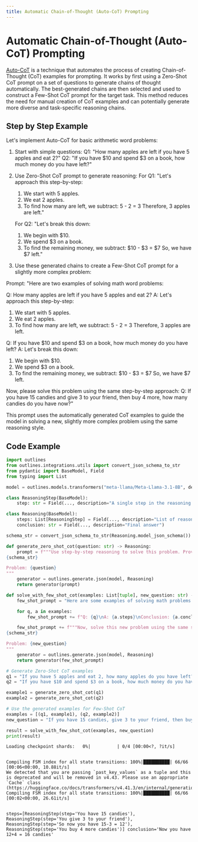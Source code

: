 ```yaml
---
title: Automatic Chain-of-Thought (Auto-CoT) Prompting
---
```


# Automatic Chain-of-Thought (Auto-CoT) Prompting


[Auto-CoT](https://arxiv.org/abs/2210.03493) is a technique that automates the process of creating Chain-of-Thought (CoT) examples for prompting. It works by first using a Zero-Shot CoT prompt on a set of questions to generate chains of thought automatically. The best-generated chains are then selected and used to construct a Few-Shot CoT prompt for the target task. This method reduces the need for manual creation of CoT examples and can potentially generate more diverse and task-specific reasoning chains.

## Step by Step Example


Let's implement Auto-CoT for basic arithmetic word problems:

1. Start with simple questions:
   Q1: "How many apples are left if you have 5 apples and eat 2?"
   Q2: "If you have $10 and spend $3 on a book, how much money do you have left?"

2. Use Zero-Shot CoT prompt to generate reasoning:
   For Q1: "Let's approach this step-by-step:
   1. We start with 5 apples.
   2. We eat 2 apples.
   3. To find how many are left, we subtract: 5 - 2 = 3
   Therefore, 3 apples are left."

   For Q2: "Let's break this down:
   1. We begin with $10.
   2. We spend $3 on a book.
   3. To find the remaining money, we subtract: $10 - $3 = $7
   So, we have $7 left."

3. Use these generated chains to create a Few-Shot CoT prompt for a slightly more complex problem:

Prompt: "Here are two examples of solving math word problems:

Q: How many apples are left if you have 5 apples and eat 2?
A: Let's approach this step-by-step:
1. We start with 5 apples.
2. We eat 2 apples.
3. To find how many are left, we subtract: 5 - 2 = 3
Therefore, 3 apples are left.

Q: If you have $10 and spend $3 on a book, how much money do you have left?
A: Let's break this down:
1. We begin with $10.
2. We spend $3 on a book.
3. To find the remaining money, we subtract: $10 - $3 = $7
So, we have $7 left.

Now, please solve this problem using the same step-by-step approach:
Q: If you have 15 candies and give 3 to your friend, then buy 4 more, how many candies do you have now?"

This prompt uses the automatically generated CoT examples to guide the model in solving a new, slightly more complex problem using the same reasoning style.

## Code Example






```python
import outlines
from outlines.integrations.utils import convert_json_schema_to_str
from pydantic import BaseModel, Field
from typing import List

model = outlines.models.transformers("meta-llama/Meta-Llama-3.1-8B", device="cuda")

class ReasoningStep(BaseModel):
    step: str = Field(..., description="A single step in the reasoning process")

class Reasoning(BaseModel):
    steps: List[ReasoningStep] = Field(..., description="List of reasoning steps")
    conclusion: str = Field(..., description="Final answer")

schema_str = convert_json_schema_to_str(Reasoning.model_json_schema())

def generate_zero_shot_cot(question: str) -> Reasoning:
    prompt = f"""Use step-by-step reasoning to solve this problem. Provide your answer in the following JSON format:
{schema_str}

Problem: {question}
"""
    generator = outlines.generate.json(model, Reasoning)
    return generator(prompt)

def solve_with_few_shot_cot(examples: List[tuple], new_question: str) -> Reasoning:
    few_shot_prompt = "Here are some examples of solving math problems step-by-step:\n\n"

    for q, a in examples:
        few_shot_prompt += f"Q: {q}\nA: {a.steps}\nConclusion: {a.conclusion}\n\n"

    few_shot_prompt += f"""Now, solve this new problem using the same step-by-step approach. Provide your answer in the following JSON format:
{schema_str}

Problem: {new_question}
"""
    generator = outlines.generate.json(model, Reasoning)
    return generator(few_shot_prompt)

# Generate Zero-Shot CoT examples
q1 = "If you have 5 apples and eat 2, how many apples do you have left?"
q2 = "If you have $10 and spend $3 on a book, how much money do you have left?"

example1 = generate_zero_shot_cot(q1)
example2 = generate_zero_shot_cot(q2)

# Use the generated examples for Few-Shot CoT
examples = [(q1, example1), (q2, example2)]
new_question = "If you have 15 candies, give 3 to your friend, then buy 4 more, how many candies do you have now?"

result = solve_with_few_shot_cot(examples, new_question)
print(result)
```


    Loading checkpoint shards:   0%|          | 0/4 [00:00<?, ?it/s]


    Compiling FSM index for all state transitions: 100%|██████████| 66/66 [00:06<00:00, 10.88it/s]
    We detected that you are passing `past_key_values` as a tuple and this is deprecated and will be removed in v4.43. Please use an appropriate `Cache` class (https://huggingface.co/docs/transformers/v4.41.3/en/internal/generation_utils#transformers.Cache)
    Compiling FSM index for all state transitions: 100%|██████████| 66/66 [00:02<00:00, 26.61it/s]


    steps=[ReasoningStep(step='You have 15 candies'), ReasoningStep(step='You give 3 to your friend'), ReasoningStep(step='So now you have 15-3 = 12'), ReasoningStep(step='You buy 4 more candies')] conclusion='Now you have 12+4 = 16 candies'



```python

```
